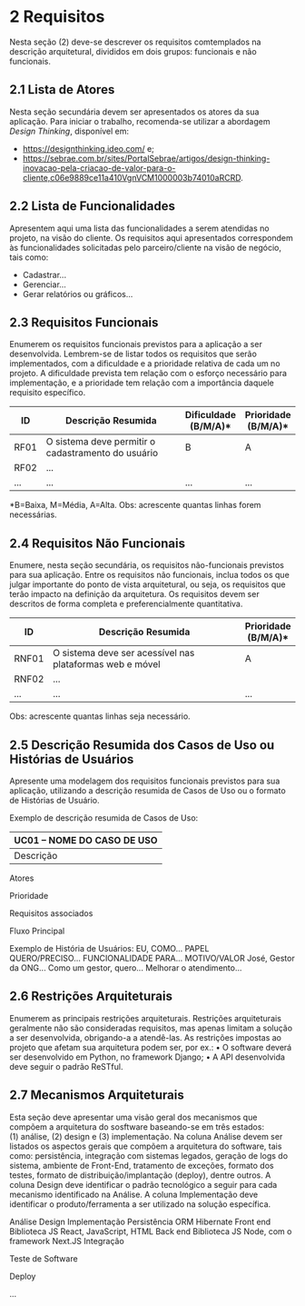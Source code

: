 # 2 Requisitos
Nesta seção (2) deve-se descrever os requisitos comtemplados na descrição arquitetural, divididos em dois grupos: funcionais e não funcionais. 

## 2.1 Lista de Atores
Nesta seção secundária devem ser apresentados os atores  da sua aplicação. Para iniciar o trabalho, recomenda-se utilizar a abordagem *Design Thinking*, disponível em: 
* https://designthinking.ideo.com/ e;
* https://sebrae.com.br/sites/PortalSebrae/artigos/design-thinking-inovacao-pela-criacao-de-valor-para-o-cliente,c06e9889ce11a410VgnVCM1000003b74010aRCRD. 

## 2.2 Lista de Funcionalidades
Apresentem aqui uma lista das funcionalidades a serem atendidas no projeto, na visão do cliente.
Os requisitos aqui apresentados correspondem às funcionalidades solicitadas pelo parceiro/cliente na visão de negócio, tais como:
* Cadastrar...
* Gerenciar...
* Gerar relatórios ou gráficos...

## 2.3 Requisitos Funcionais
Enumerem os requisitos funcionais previstos para a aplicação a ser desenvolvida. Lembrem-se de listar todos os requisitos que serão implementados, com a dificuldade e a prioridade relativa de cada um no projeto. A dificuldade prevista tem relação com o esforço necessário para implementação, e a prioridade tem relação com a importância daquele requisito específico.

| ID | Descrição Resumida | Dificuldade <br> (B/M/A)* | Prioridade <br> (B/M/A)* |
| -- | ------------------ | -------------------- | ------------------- |
| RF01 | O sistema deve permitir o cadastramento do usuário | B | A |
| RF02 | ...  |  | |
| ... | ... | ...| ... |

*B=Baixa, M=Média, A=Alta.
Obs: acrescente quantas linhas forem  necessárias.

## 2.4 Requisitos Não Funcionais
Enumere, nesta seção secundária, os requisitos não-funcionais previstos para sua aplicação. Entre os requisitos não funcionais, inclua todos os que julgar importante do ponto de vista arquitetural, ou seja, os requisitos que terão impacto na definição da arquitetura. Os requisitos devem ser descritos de forma completa e preferencialmente quantitativa.

| ID | Descrição Resumida | Prioridade <br> (B/M/A)* |
| -- | ------------------ | ------------------------ |
| RNF01 | O sistema deve ser acessível nas plataformas web e móvel | A |
| RNF02 | ...  |  |
| ... | ... | ...|

Obs: acrescente quantas linhas seja necessário.

## 2.5 Descrição Resumida dos Casos de Uso ou Histórias de Usuários
Apresente uma modelagem dos requisitos funcionais previstos para sua aplicação, utilizando a descrição resumida de Casos de Uso ou o formato de Histórias de Usuário.

Exemplo de descrição resumida de Casos de Uso:

| UC01 – NOME DO CASO DE USO |
| -------------------------- |
| Descrição | kkk |

Atores

Prioridade

Requisitos
associados

Fluxo Principal


Exemplo de História de Usuários:
EU, COMO... PAPEL 
QUERO/PRECISO... FUNCIONALIDADE
PARA... MOTIVO/VALOR
José, Gestor da ONG... 
Como um gestor, quero...
Melhorar o atendimento...


## 2.6 Restrições Arquiteturais
Enumerem as principais restrições arquiteturais. Restrições arquiteturais geralmente não são consideradas requisitos, mas apenas limitam a solução a ser desenvolvida, obrigando-a a atendê-las. 
 As restrições impostas ao projeto que afetam sua arquitetura podem ser, por ex.: 
    • O software deverá ser desenvolvido em Python, no framework Django;
    • A API desenvolvida deve seguir o padrão ReSTful.

## 2.7 Mecanismos Arquiteturais 
Esta seção deve apresentar uma visão geral dos mecanismos que compõem a arquitetura do sosftware baseando-se em três estados: (1) análise, (2) design e (3) implementação. 
Na coluna Análise devem ser listados os aspectos gerais que compõem a arquitetura do software, tais como: persistência, integração com sistemas legados, geração de logs do sistema, ambiente de Front-End, tratamento de exceções, formato dos testes, formato de distribuição/implantação (deploy), dentre outros. 
A coluna Design deve identificar o padrão tecnológico a seguir para cada mecanismo identificado na Análise.
A coluna Implementação deve identificar o produto/ferramenta a ser utilizado na solução específica.

Análise
Design
Implementação
Persistência
ORM
Hibernate
Front end
Biblioteca JS
React, JavaScript, HTML
Back end
Biblioteca JS
Node, com o framework Next.JS
Integração


Teste de Software


Deploy


...


